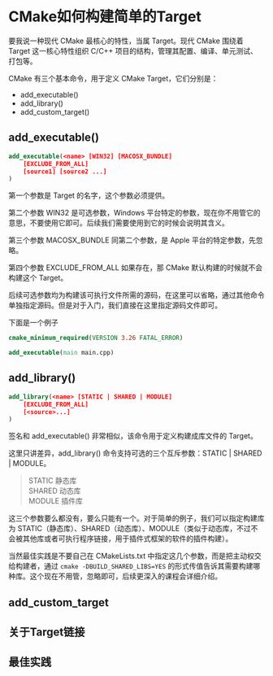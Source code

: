 # CMake如何构建简单的Target

要我说一种现代 CMake 最核心的特性，当属 Target。现代 CMake 围绕着 Target 这一核心特性组织 C/C++ 项目的结构，管理其配置、编译、单元测试、打包等。

CMake 有三个基本命令，用于定义 CMake Target，它们分别是：

* add_executable()
* add_library()
* add_custom_target()

## add_executable()

``` cmake
add_executable(<name> [WIN32] [MACOSX_BUNDLE]
    [EXCLUDE_FROM_ALL]
    [source1] [source2 ...]
)
```
第一个参数是 Target 的名字，这个参数必须提供。

第二个参数 WIN32 是可选参数，Windows 平台特定的参数，现在你不用管它的意思，不要使用它即可。后续我们需要使用到它的时候会说明其含义。

第三个参数 MACOSX_BUNDLE 同第二个参数，是 Apple 平台的特定参数，先忽略。

第四个参数 EXCLUDE_FROM_ALL 如果存在，那 CMake 默认构建的时候就不会构建这个 Target。

后续可选参数均为构建该可执行文件所需的源码，在这里可以省略，通过其他命令单独指定源码。但是对于入门，我们直接在这里指定源码文件即可。

下面是一个例子
``` cmake
cmake_minimum_required(VERSION 3.26 FATAL_ERROR)

add_executable(main main.cpp)
```

## add_library()

``` cmake
add_library(<name> [STATIC | SHARED | MODULE]
    [EXCLUDE_FROM_ALL]
    [<source>...]
)
```

签名和 add_executable() 非常相似，该命令用于定义构建成库文件的 Target。

这里只讲差异，add_library() 命令支持可选的三个互斥参数：STATIC | SHARED | MODULE。  
> STATIC 静态库  
> SHARED 动态库  
> MODULE 插件库

这三个参数要么都没有，要么只能有一个。对于简单的例子，我们可以指定构建库为 STATIC（静态库）、SHARED（动态库）、MODULE（类似于动态库，不过不会被其他库或者可执行程序链接，用于插件式框架的软件的插件构建）。

当然最佳实践是不要自己在 CMakeLists.txt 中指定这几个参数，而是把主动权交给构建者，通过 `cmake -DBUILD_SHARED_LIBS=YES` 的形式传值告诉其需要构建哪种库。这个现在不用管，忽略即可，后续更深入的课程会详细介绍。

## add_custom_target

## 关于Target链接

## 最佳实践